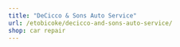 ```yaml
---
title: "DeCicco & Sons Auto Service"
url: /etobicoke/decicco-and-sons-auto-service/
shop: car repair
---
```

